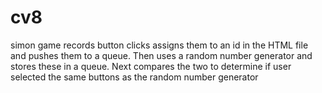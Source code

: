 # cv8
simon game records button clicks assigns them to an id in the HTML file and pushes them to a queue. Then uses a random number generator and stores these in a queue. Next compares the two to determine if user selected the same buttons as the random number generator
